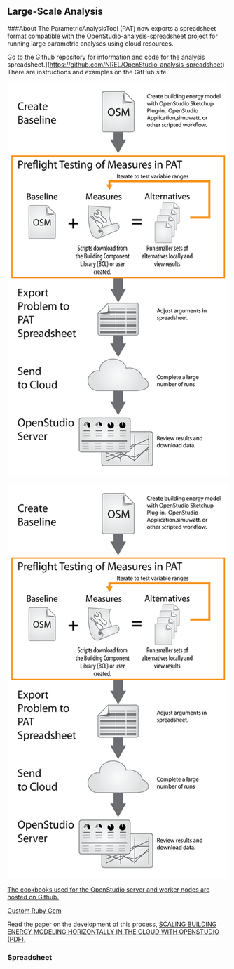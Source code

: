 ## Large-Scale Analysis
###About
The ParametricAnalysisTool (PAT) now exports a spreadsheet format compatible with the OpenStudio-analysis-spreadsheet project for running large parametric analyses using cloud resources.

Go to the Github repository for information and code for the analysis spreadsheet.](https://github.com/NREL/OpenStudio-analysis-spreadsheet) There are instructions and examples on the GitHub site.

![Analysis Workflow](../../img/large_scale/cloud_run_process_diagram.png "Analysis Workflow")

![Architecture Diagram](../../img/large_scale/cloud_run_process_diagram.png "Architecture Diagram")

[The cookbooks used for the OpenStudio server and worker nodes are hosted on Github.](https://github.com/NREL-cookbooks)

[Custom Ruby Gem](http://rubygems.org/gems/openstudio-aws)

Read the paper on the development of this process, [SCALING BUILDING ENERGY MODELING HORIZONTALLY IN THE CLOUD WITH OPENSTUDIO (PDF).](https://www.ashrae.org/File%20Library/docLib/Events/ASHRAE-IPBSA-USA/Presentations/11_Long.pdf)

### Spreadsheet


  

